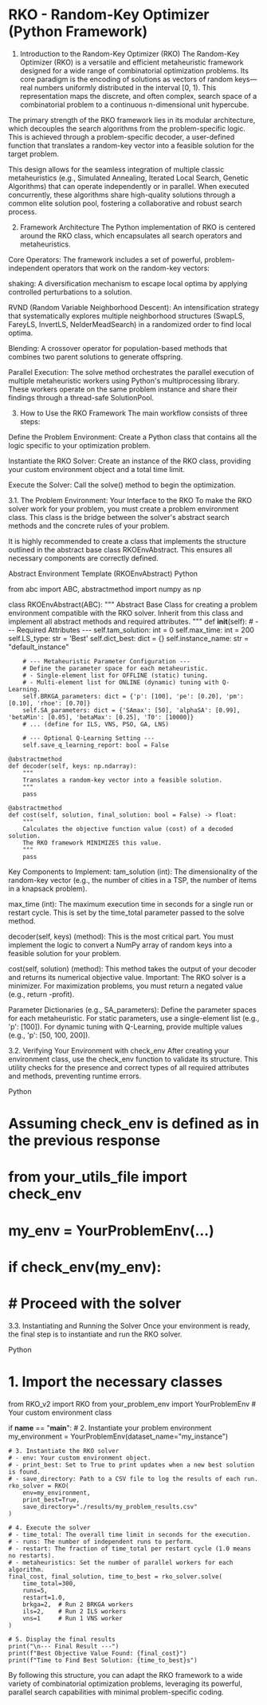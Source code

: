 # RKO - Random-Key Optimizer (Python Framework)
1. Introduction to the Random-Key Optimizer (RKO)
The Random-Key Optimizer (RKO) is a versatile and efficient metaheuristic framework designed for a wide range of combinatorial optimization problems. Its core paradigm is the encoding of solutions as vectors of random keys—real numbers uniformly distributed in the interval [0, 1). This representation maps the discrete, and often complex, search space of a combinatorial problem to a continuous n-dimensional unit hypercube.

The primary strength of the RKO framework lies in its modular architecture, which decouples the search algorithms from the problem-specific logic. This is achieved through a problem-specific decoder, a user-defined function that translates a random-key vector into a feasible solution for the target problem.

This design allows for the seamless integration of multiple classic metaheuristics (e.g., Simulated Annealing, Iterated Local Search, Genetic Algorithms) that can operate independently or in parallel. When executed concurrently, these algorithms share high-quality solutions through a common elite solution pool, fostering a collaborative and robust search process.

2. Framework Architecture
The Python implementation of RKO is centered around the RKO class, which encapsulates all search operators and metaheuristics.

Core Operators: The framework includes a set of powerful, problem-independent operators that work on the random-key vectors:

shaking: A diversification mechanism to escape local optima by applying controlled perturbations to a solution.

RVND (Random Variable Neighborhood Descent): An intensification strategy that systematically explores multiple neighborhood structures (SwapLS, FareyLS, InvertLS, NelderMeadSearch) in a randomized order to find local optima.

Blending: A crossover operator for population-based methods that combines two parent solutions to generate offspring.

Parallel Execution: The solve method orchestrates the parallel execution of multiple metaheuristic workers using Python's multiprocessing library. These workers operate on the same problem instance and share their findings through a thread-safe SolutionPool.

3. How to Use the RKO Framework
The main workflow consists of three steps:

Define the Problem Environment: Create a Python class that contains all the logic specific to your optimization problem.

Instantiate the RKO Solver: Create an instance of the RKO class, providing your custom environment object and a total time limit.

Execute the Solver: Call the solve() method to begin the optimization.

3.1. The Problem Environment: Your Interface to the RKO
To make the RKO solver work for your problem, you must create a problem environment class. This class is the bridge between the solver's abstract search methods and the concrete rules of your problem.

It is highly recommended to create a class that implements the structure outlined in the abstract base class RKOEnvAbstract. This ensures all necessary components are correctly defined.

Abstract Environment Template (RKOEnvAbstract)
Python

from abc import ABC, abstractmethod
import numpy as np

class RKOEnvAbstract(ABC):
    """
    Abstract Base Class for creating a problem environment compatible with the RKO solver.
    Inherit from this class and implement all abstract methods and required attributes.
    """
    def __init__(self):
        # --- Required Attributes ---
        self.tam_solution: int = 0
        self.max_time: int = 200
        self.LS_type: str = 'Best'
        self.dict_best: dict = {}
        self.instance_name: str = "default_instance"

        # --- Metaheuristic Parameter Configuration ---
        # Define the parameter space for each metaheuristic.
        # - Single-element list for OFFLINE (static) tuning.
        # - Multi-element list for ONLINE (dynamic) tuning with Q-Learning.
        self.BRKGA_parameters: dict = {'p': [100], 'pe': [0.20], 'pm': [0.10], 'rhoe': [0.70]}
        self.SA_parameters: dict = {'SAmax': [50], 'alphaSA': [0.99], 'betaMin': [0.05], 'betaMax': [0.25], 'T0': [10000]}
        # ... (define for ILS, VNS, PSO, GA, LNS)

        # --- Optional Q-Learning Setting ---
        self.save_q_learning_report: bool = False

    @abstractmethod
    def decoder(self, keys: np.ndarray):
        """
        Translates a random-key vector into a feasible solution.
        """
        pass

    @abstractmethod
    def cost(self, solution, final_solution: bool = False) -> float:
        """
        Calculates the objective function value (cost) of a decoded solution.
        The RKO framework MINIMIZES this value.
        """
        pass
Key Components to Implement:
tam_solution (int): The dimensionality of the random-key vector (e.g., the number of cities in a TSP, the number of items in a knapsack problem).

max_time (int): The maximum execution time in seconds for a single run or restart cycle. This is set by the time_total parameter passed to the solve method.

decoder(self, keys) (method): This is the most critical part. You must implement the logic to convert a NumPy array of random keys into a feasible solution for your problem.

cost(self, solution) (method): This method takes the output of your decoder and returns its numerical objective value. Important: The RKO solver is a minimizer. For maximization problems, you must return a negated value (e.g., return -profit).

Parameter Dictionaries (e.g., SA_parameters): Define the parameter spaces for each metaheuristic. For static parameters, use a single-element list (e.g., 'p': [100]). For dynamic tuning with Q-Learning, provide multiple values (e.g., 'p': [50, 100, 200]).

3.2. Verifying Your Environment with check_env
After creating your environment class, use the check_env function to validate its structure. This utility checks for the presence and correct types of all required attributes and methods, preventing runtime errors.

Python

# Assuming check_env is defined as in the previous response
# from your_utils_file import check_env 

# my_env = YourProblemEnv(...)
# if check_env(my_env):
#     # Proceed with the solver
3.3. Instantiating and Running the Solver
Once your environment is ready, the final step is to instantiate and run the RKO solver.

Python

# 1. Import the necessary classes
from RKO_v2 import RKO
from your_problem_env import YourProblemEnv # Your custom environment class

if __name__ == "__main__":
    # 2. Instantiate your problem environment
    my_environment = YourProblemEnv(dataset_name="my_instance")

    # 3. Instantiate the RKO solver
    # - env: Your custom environment object.
    # - print_best: Set to True to print updates when a new best solution is found.
    # - save_directory: Path to a CSV file to log the results of each run.
    rko_solver = RKO(
        env=my_environment,
        print_best=True,
        save_directory="./results/my_problem_results.csv"
    )

    # 4. Execute the solver
    # - time_total: The overall time limit in seconds for the execution.
    # - runs: The number of independent runs to perform.
    # - restart: The fraction of time_total per restart cycle (1.0 means no restarts).
    # - metaheuristics: Set the number of parallel workers for each algorithm.
    final_cost, final_solution, time_to_best = rko_solver.solve(
        time_total=300,
        runs=5,
        restart=1.0,
        brkga=2,  # Run 2 BRKGA workers
        ils=2,    # Run 2 ILS workers
        vns=1     # Run 1 VNS worker
    )

    # 5. Display the final results
    print("\n--- Final Result ---")
    print(f"Best Objective Value Found: {final_cost}")
    print(f"Time to Find Best Solution: {time_to_best}s")
By following this structure, you can adapt the RKO framework to a wide variety of combinatorial optimization problems, leveraging its powerful, parallel search capabilities with minimal problem-specific coding.
